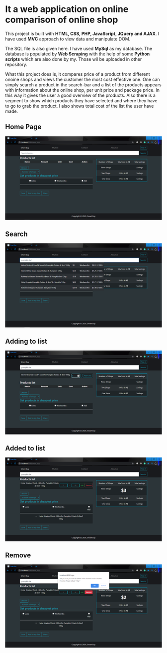 # It a web application on online comparison of online shop
This project is built with **HTML, CSS, PHP, JavaScript, JQuery and AJAX**. I have used **MVC** approach to view data and manipulate DOM.

The SQL file is also given here. I have used **MySql** as my database. The database is populated by **Web Scraping** with the help of some **Python scripts** which are also done by my. Those wil be uploaded in other repository. 

What this project does is, it compares price of a product from different onoine shops and views the customer the most cost effective one. One can simply search a product in the search-bar and a list of the products appears with information about the online shop, per unit price and package price. In this way it gives the user a good overview of the products. Also there is a segment to show which products they have selected and where they have to go to grab the product. I also shows total cost of the list the user have made.

## Home Page
<img src="https://github.com/J-H-Mojumder/smart_buy/blob/main/screenshots/home.PNG">

## Search
<img src="https://github.com/J-H-Mojumder/smart_buy/blob/main/screenshots/search.PNG">

## Adding to list
<img src="https://github.com/J-H-Mojumder/smart_buy/blob/main/screenshots/adding_to_list.PNG">

## Added to list
<img src="https://github.com/J-H-Mojumder/smart_buy/blob/main/screenshots/added_to_list.PNG">

## Remove
<img src="https://github.com/J-H-Mojumder/smart_buy/blob/main/screenshots/remove.PNG">

